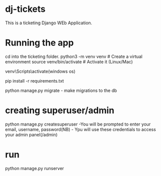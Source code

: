 # dj-tickets
This is a ticketing Django WEb Application.

# Running the app
cd into the ticketing folder. 
python3 -m venv venv  # Create a virtual environment
source venv/bin/activate  # Activate it (Linux/Mac)

venv\Scripts\activate(windows os)

pip install -r requirements.txt

python manage.py migrate -  make  migrations to the db

# creating superuser/admin
python manage.py createsuperuser
   -You will be prompted to enter your email, username, password(NB) -  Ypu will use these credentials to access your admin panel(/admin)


# run
python manage.py runserver


